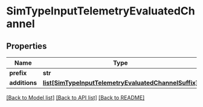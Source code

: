 # SimTypeInputTelemetryEvaluatedChannel


## Properties
Name | Type | Description | Notes
------------ | ------------- | ------------- | -------------
**prefix** | **str** |  | 
**additions** | [**list[SimTypeInputTelemetryEvaluatedChannelSuffix]**](SimTypeInputTelemetryEvaluatedChannelSuffix.md) |  | 

[[Back to Model list]](../README.md#documentation-for-models) [[Back to API list]](../README.md#documentation-for-api-endpoints) [[Back to README]](../README.md)


